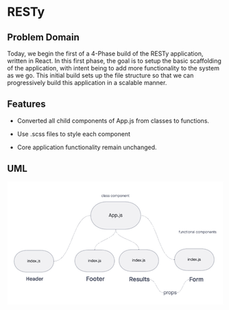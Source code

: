 # RESTy

## Problem Domain

Today, we begin the first of a 4-Phase build of the RESTy application, written in React. In this first phase, the goal is to setup the basic scaffolding of the application, with intent being to add more functionality to the system as we go. This initial build sets up the file structure so that we can progressively build this application in a scalable manner.

## Features 

* Converted all child components of App.js from classes to functions. 

* Use .scss files to style each component

* Core application functionality remain unchanged.


## UML

![UML](./src/img/uml.png)

